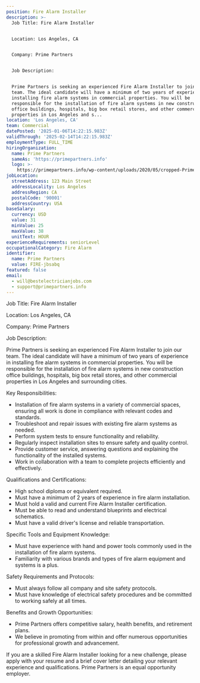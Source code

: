 ```yaml
---
position: Fire Alarm Installer
description: >-
  Job Title: Fire Alarm Installer


  Location: Los Angeles, CA


  Company: Prime Partners


  Job Description:


  Prime Partners is seeking an experienced Fire Alarm Installer to join our
  team. The ideal candidate will have a minimum of two years of experience in
  installing fire alarm systems in commercial properties. You will be
  responsible for the installation of fire alarm systems in new construction
  office buildings, hospitals, big box retail stores, and other commercial
  properties in Los Angeles and s...
location: 'Los Angeles, CA'
team: Commercial
datePosted: '2025-01-06T14:22:15.983Z'
validThrough: '2025-02-14T14:22:15.983Z'
employmentType: FULL_TIME
hiringOrganization:
  name: Prime Partners
  sameAs: 'https://primepartners.info'
  logo: >-
    https://primepartners.info/wp-content/uploads/2020/05/cropped-Prime-Partners-Logo-NO-BG-1-1.png
jobLocation:
  streetAddress: 123 Main Street
  addressLocality: Los Angeles
  addressRegion: CA
  postalCode: '90001'
  addressCountry: USA
baseSalary:
  currency: USD
  value: 31
  minValue: 25
  maxValue: 38
  unitText: HOUR
experienceRequirements: seniorLevel
occupationalCategory: Fire Alarm
identifier:
  name: Prime Partners
  value: FIRE-jbsabq
featured: false
email:
  - will@bestelectricianjobs.com
  - support@primepartners.info
---
```




Job Title: Fire Alarm Installer

Location: Los Angeles, CA

Company: Prime Partners

Job Description:

Prime Partners is seeking an experienced Fire Alarm Installer to join our team. The ideal candidate will have a minimum of two years of experience in installing fire alarm systems in commercial properties. You will be responsible for the installation of fire alarm systems in new construction office buildings, hospitals, big box retail stores, and other commercial properties in Los Angeles and surrounding cities.

Key Responsibilities:

- Installation of fire alarm systems in a variety of commercial spaces, ensuring all work is done in compliance with relevant codes and standards.
- Troubleshoot and repair issues with existing fire alarm systems as needed.
- Perform system tests to ensure functionality and reliability.
- Regularly inspect installation sites to ensure safety and quality control.
- Provide customer service, answering questions and explaining the functionality of the installed systems.
- Work in collaboration with a team to complete projects efficiently and effectively.

Qualifications and Certifications:

- High school diploma or equivalent required.
- Must have a minimum of 2 years of experience in fire alarm installation.
- Must hold a valid and current Fire Alarm Installer certification.
- Must be able to read and understand blueprints and electrical schematics.
- Must have a valid driver's license and reliable transportation.

Specific Tools and Equipment Knowledge:

- Must have experience with hand and power tools commonly used in the installation of fire alarm systems.
- Familiarity with various brands and types of fire alarm equipment and systems is a plus.

Safety Requirements and Protocols:

- Must always follow all company and site safety protocols.
- Must have knowledge of electrical safety procedures and be committed to working safely at all times.

Benefits and Growth Opportunities:

- Prime Partners offers competitive salary, health benefits, and retirement plans.
- We believe in promoting from within and offer numerous opportunities for professional growth and advancement.

If you are a skilled Fire Alarm Installer looking for a new challenge, please apply with your resume and a brief cover letter detailing your relevant experience and qualifications. Prime Partners is an equal opportunity employer.
